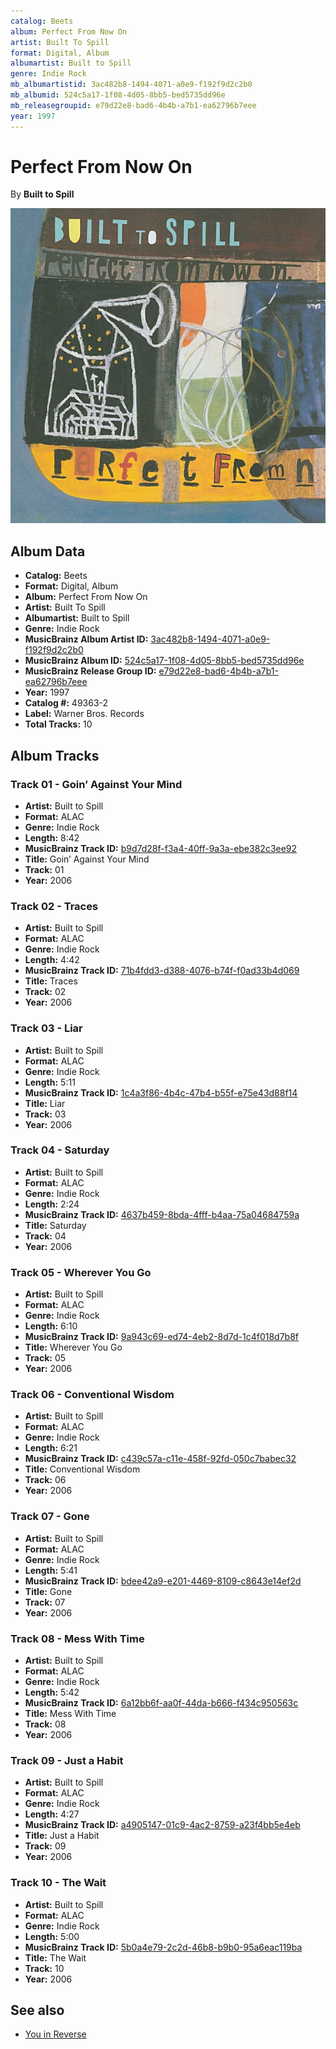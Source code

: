 ```yaml
---
catalog: Beets
album: Perfect From Now On
artist: Built To Spill
format: Digital, Album
albumartist: Built to Spill
genre: Indie Rock
mb_albumartistid: 3ac482b8-1494-4071-a0e9-f192f9d2c2b0
mb_albumid: 524c5a17-1f08-4d05-8bb5-bed5735dd96e
mb_releasegroupid: e79d22e8-bad6-4b4b-a7b1-ea62796b7eee
year: 1997
---
```


# Perfect From Now On

By **Built to Spill**

![](../../assets/beetscovers/Built_To_Spill-Perfect_From_Now_On.jpg)

## Album Data

- **Catalog:** Beets
- **Format:** Digital, Album
- **Album:** Perfect From Now On
- **Artist:** Built To Spill
- **Albumartist:** Built to Spill
- **Genre:** Indie Rock
- **MusicBrainz Album Artist ID:** [3ac482b8-1494-4071-a0e9-f192f9d2c2b0](https://musicbrainz.org/artist/3ac482b8-1494-4071-a0e9-f192f9d2c2b0)
- **MusicBrainz Album ID:** [524c5a17-1f08-4d05-8bb5-bed5735dd96e](https://musicbrainz.org/release/524c5a17-1f08-4d05-8bb5-bed5735dd96e)
- **MusicBrainz Release Group ID:** [e79d22e8-bad6-4b4b-a7b1-ea62796b7eee](https://musicbrainz.org/release-group/e79d22e8-bad6-4b4b-a7b1-ea62796b7eee)
- **Year:** 1997
- **Catalog #:** 49363-2
- **Label:** Warner Bros. Records
- **Total Tracks:** 10

## Album Tracks

### Track 01 - Goin’ Against Your Mind

- **Artist:** Built to Spill
- **Format:** ALAC
- **Genre:** Indie Rock
- **Length:** 8:42
- **MusicBrainz Track ID:** [b9d7d28f-f3a4-40ff-9a3a-ebe382c3ee92](https://musicbrainz.org/recording/b9d7d28f-f3a4-40ff-9a3a-ebe382c3ee92)
- **Title:** Goin’ Against Your Mind
- **Track:** 01
- **Year:** 2006

### Track 02 - Traces

- **Artist:** Built to Spill
- **Format:** ALAC
- **Genre:** Indie Rock
- **Length:** 4:42
- **MusicBrainz Track ID:** [71b4fdd3-d388-4076-b74f-f0ad33b4d069](https://musicbrainz.org/recording/71b4fdd3-d388-4076-b74f-f0ad33b4d069)
- **Title:** Traces
- **Track:** 02
- **Year:** 2006

### Track 03 - Liar

- **Artist:** Built to Spill
- **Format:** ALAC
- **Genre:** Indie Rock
- **Length:** 5:11
- **MusicBrainz Track ID:** [1c4a3f86-4b4c-47b4-b55f-e75e43d88f14](https://musicbrainz.org/recording/1c4a3f86-4b4c-47b4-b55f-e75e43d88f14)
- **Title:** Liar
- **Track:** 03
- **Year:** 2006

### Track 04 - Saturday

- **Artist:** Built to Spill
- **Format:** ALAC
- **Genre:** Indie Rock
- **Length:** 2:24
- **MusicBrainz Track ID:** [4637b459-8bda-4fff-b4aa-75a04684759a](https://musicbrainz.org/recording/4637b459-8bda-4fff-b4aa-75a04684759a)
- **Title:** Saturday
- **Track:** 04
- **Year:** 2006

### Track 05 - Wherever You Go

- **Artist:** Built to Spill
- **Format:** ALAC
- **Genre:** Indie Rock
- **Length:** 6:10
- **MusicBrainz Track ID:** [9a943c69-ed74-4eb2-8d7d-1c4f018d7b8f](https://musicbrainz.org/recording/9a943c69-ed74-4eb2-8d7d-1c4f018d7b8f)
- **Title:** Wherever You Go
- **Track:** 05
- **Year:** 2006

### Track 06 - Conventional Wisdom

- **Artist:** Built to Spill
- **Format:** ALAC
- **Genre:** Indie Rock
- **Length:** 6:21
- **MusicBrainz Track ID:** [c439c57a-c11e-458f-92fd-050c7babec32](https://musicbrainz.org/recording/c439c57a-c11e-458f-92fd-050c7babec32)
- **Title:** Conventional Wisdom
- **Track:** 06
- **Year:** 2006

### Track 07 - Gone

- **Artist:** Built to Spill
- **Format:** ALAC
- **Genre:** Indie Rock
- **Length:** 5:41
- **MusicBrainz Track ID:** [bdee42a9-e201-4469-8109-c8643e14ef2d](https://musicbrainz.org/recording/bdee42a9-e201-4469-8109-c8643e14ef2d)
- **Title:** Gone
- **Track:** 07
- **Year:** 2006

### Track 08 - Mess With Time

- **Artist:** Built to Spill
- **Format:** ALAC
- **Genre:** Indie Rock
- **Length:** 5:42
- **MusicBrainz Track ID:** [6a12bb6f-aa0f-44da-b666-f434c950563c](https://musicbrainz.org/recording/6a12bb6f-aa0f-44da-b666-f434c950563c)
- **Title:** Mess With Time
- **Track:** 08
- **Year:** 2006

### Track 09 - Just a Habit

- **Artist:** Built to Spill
- **Format:** ALAC
- **Genre:** Indie Rock
- **Length:** 4:27
- **MusicBrainz Track ID:** [a4905147-01c9-4ac2-8759-a23f4bb5e4eb](https://musicbrainz.org/recording/a4905147-01c9-4ac2-8759-a23f4bb5e4eb)
- **Title:** Just a Habit
- **Track:** 09
- **Year:** 2006

### Track 10 - The Wait

- **Artist:** Built to Spill
- **Format:** ALAC
- **Genre:** Indie Rock
- **Length:** 5:00
- **MusicBrainz Track ID:** [5b0a4e79-2c2d-46b8-b9b0-95a6eac119ba](https://musicbrainz.org/recording/5b0a4e79-2c2d-46b8-b9b0-95a6eac119ba)
- **Title:** The Wait
- **Track:** 10
- **Year:** 2006


## See also

- [You in Reverse](You_in_Reverse.md)
